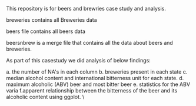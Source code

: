 
This repository is for beers and brewries case study and analysis.

breweries contains all Breweries data

beers file contains all beers data 

beersnbrew is a merge file that contains all the data about beers and breweries.

As part of this casestudy we did analysis of below findings:

a. the number of NA's in each column
b. breweries present in each state
c. median alcohol content and international bitterness unit for each state.
d. maximum alcoholic (ABV) beer and most bitter beer
e. statistics for the ABV varia
f.apparent relationship between the bitterness of the beer and its alcoholic content using ggplot.
\
